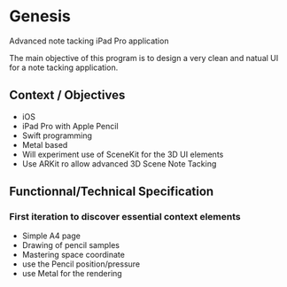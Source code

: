 # Genesis
Advanced note tacking iPad Pro application

The main objective of this program is to design a very clean and natual UI for a note tacking application.

## Context / Objectives

- iOS
- iPad Pro with Apple Pencil
- Swift programming
- Metal based
- Will experiment use of SceneKit for the 3D UI elements
- Use ARKit ro allow advanced 3D Scene Note Tacking

## Functionnal/Technical Specification

### First iteration to discover essential context elements

- Simple A4 page
- Drawing of pencil samples
- Mastering space coordinate
- use the Pencil position/pressure
- use Metal for the rendering

